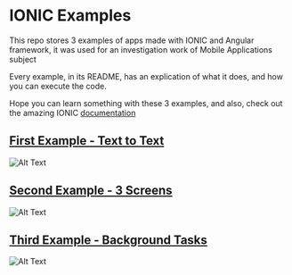 ﻿# IONIC Examples
This repo stores 3 examples of apps made with IONIC and Angular framework, it was used for an investigation work of Mobile Applications subject

Every example, in its README, has an explication of what it does, and how you can execute the code.

Hope you can learn something with these 3 examples, and also, check out the amazing IONIC [documentation](https://ionicframework.com/docs)

## [First Example - Text to Text](https://github.com/VilhenaChen/IONIC-Examples/tree/main/TextToText)

![Alt Text](https://media.giphy.com/media/78M5nGQQ4QU5kjjdeN/giphy.gif)

## [Second Example - 3 Screens](https://github.com/VilhenaChen/IONIC-Examples/tree/main/3Screens)

![Alt Text](https://media.giphy.com/media/qe46ouCEhdtEq9LrTr/giphy.gif)

## [Third Example - Background Tasks](https://github.com/VilhenaChen/IONIC-Examples/tree/main/BackgroundTasks)

![Alt Text](https://media.giphy.com/media/hnIsfdpoTSGx0LDWTx/giphy.gif)

